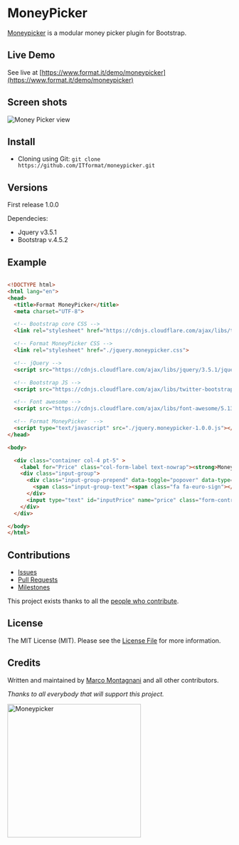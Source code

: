 # MoneyPicker

<!--version-->

[Moneypicker](https://github.com/itformat/moneypicker/) is a modular money picker plugin for Bootstrap.

## Live Demo
See live at [https://www.format.it/demo/moneypicker](https://www.format.it/demo/moneypicker)

## Screen shots
![Money Picker view](https://www.format.it/demo/moneypicker/screenshots/0001.png)

## Install
- Cloning using Git: `git clone https://github.com/ITformat/moneypicker.git`

## Versions

First release 1.0.0

Dependecies:
  - Jquery v3.5.1
  - Bootstrap v.4.5.2

## Example

```html

<!DOCTYPE html>
<html lang="en">
<head>
  <title>Format MoneyPicker</title>
  <meta charset="UTF-8">

  <!-- Bootstrap core CSS -->
  <link rel="stylesheet" href="https://cdnjs.cloudflare.com/ajax/libs/twitter-bootstrap/4.5.2/css/bootstrap.min.css" crossorigin="anonymous" />

  <!-- Format MoneyPicker CSS -->
  <link rel="stylesheet" href="./jquery.moneypicker.css">

  <!-- jQuery -->
  <script src="https://cdnjs.cloudflare.com/ajax/libs/jquery/3.5.1/jquery.min.js" crossorigin="anonymous"></script>

  <!-- Bootstrap JS -->
  <script src="https://cdnjs.cloudflare.com/ajax/libs/twitter-bootstrap/4.5.2/js/bootstrap.bundle.min.js" crossorigin="anonymous"></script>

  <!-- Font awesome -->
  <script src="https://cdnjs.cloudflare.com/ajax/libs/font-awesome/5.13.1/js/all.min.js" crossorigin="anonymous"></script>

  <!-- Format MoneyPicker  -->
  <script type="text/javascript" src="./jquery.moneypicker-1.0.0.js"></script>
</head>

<body>

  <div class="container col-4 pt-5" >
    <label for="Price" class="col-form-label text-nowrap"><strong>Money picker</strong></label>
    <div class="input-group">
      <div class="input-group-prepend" data-toggle="popover" data-type="moneypicker" data-input="inputPrice" data-sign="1">
        <span class="input-group-text"><span class="fa fa-euro-sign"></span></span>
      </div>
      <input type="text" id="inputPrice" name="price" class="form-control" value="7" pattern="^(\d{1,6})(,\d{1,2})*(\.\d{1,2})?$" required autofocus>
    </div>
  </div>

</body>
</html>
```
## Contributions
* [Issues](https://github.com/ITformat/MoneyPicker/issues)
* [Pull Requests](https://github.com/ITformat/MoneyPicker/pulls)
* [Milestones](https://github.com/ITformat/MoneyPicker/milestones)

This project exists thanks to all the [people who contribute](https://github.com/ITformat/MoneyPicker/graphs/contributors).

## License
The MIT License (MIT).
Please see the [License File](https://github.com/ITformat/MoneyPicker/blob/main/LICENSE) for more information.

## Credits

Written and maintained by [Marco Montagnani](https://www.format.it/#team) and all other contributors.

*Thanks to all everybody that will support this project.*

<a class="readme-logo" href="https://www.format.it/">
    <img alt="Moneypicker" src="https://www.format.it/img/logo-format.png" width="300px" />
</a>

